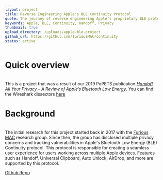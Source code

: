 ```yaml
---
layout: project
title: Reverse Engineering Apple's BLE Continuity Protocol
quote: The journey of reverse engineering Apple's proprietary BLE protocol.
keywords: Apple, BLE, Continuity, Handoff, Privacy
thumbnail: true
upload_directory: /uploads/apple-ble-project
github_url: https://github.com/furiousMAC/continuity
status: active
---
```


# Quick overview
\
This is a project that was a result of our 2019 PoPETS publication *[Handoff All Your Privacy – A Review of Apple’s Bluetooth Low Energy](/publications/handoff-all-your-privacy/)*. You can find the Wireshark dissectors [here](https://github.com/furiousMAC/continuity)



<!--more-->

# Background
\
The initial research for this project started back in 2017 with the [Furious MAC](https://furiousmac.com/) research group. Since then, the group has disclosed multiple privacy concerns and tracking vulnerabilities in Apple's Bluetooth Low Energy (BLE) Continuity protocol. This protocol is responsible for creating a seamless user experience for users working across multiple Apple devices. [Features](https://support.apple.com/en-us/HT204681) such as Handoff, Universal Clipboard, Auto Unlock, AirDrop, and more are supported by this protocol.


[Github Repo](https://github.com/furiousMAC/continuity)

